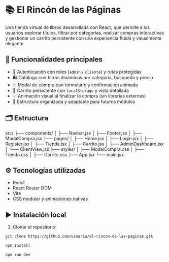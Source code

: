 # 📚 El Rincón de las Páginas

Una tienda virtual de libros desarrollada con React, que permite a los usuarios explorar títulos, filtrar por categorías, realizar compras interactivas y gestionar un carrito persistente con una experiencia fluida y visualmente elegante.

## 🚀 Funcionalidades principales

- 🔐 Autenticación con roles (`admin` / `cliente`) y rutas protegidas
- 🛍️ Catálogo con filtros dinámicos por categoría, búsqueda y precio
- ✨ Modal de compra con formulario y confirmación animada
- 🛒 Carrito persistente con `localStorage` y vista detallada
- ✅ Animación visual al finalizar la compra (sin librerías externas)
- 🧱 Estructura organizada y adaptable para futuros módulos

## 🗂️ Estructura
src/ ├── components/ │ ├── Navbar.jsx │ ├── Footer.jsx │ ├── ModalCompra.jsx ├── pages/ │ ├── Home.jsx │ ├── Login.jsx │ ├── Register.jsx │ ├── Tienda.jsx │ ├── Carrito.jsx │ ├── AdminDashboard.jsx │ └── ClientView.jsx ├── styles/ │ ├── ModalCompra.css │ ├── Tienda.css │ ├── Carrito.css ├── App.jsx └── main.jsx


## ⚙️ Tecnologías utilizadas

- React
- React Router DOM
- Vite
- CSS modular y animaciones nativas

## ▶️ Instalación local

1. Clonar el repositorio:
```bash
git clone https://github.com/usuario/el-rincon-de-las-paginas.git

npm install

npm run dev
